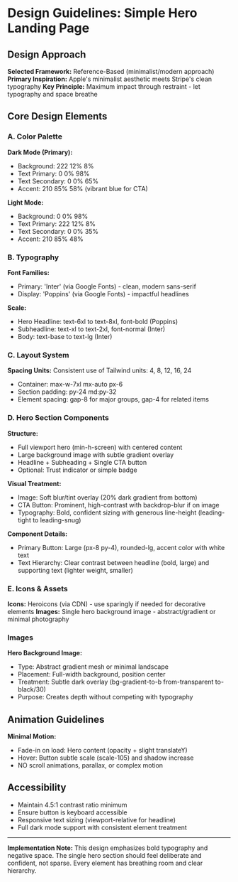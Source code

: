 # Design Guidelines: Simple Hero Landing Page

## Design Approach
**Selected Framework:** Reference-Based (minimalist/modern approach)
**Primary Inspiration:** Apple's minimalist aesthetic meets Stripe's clean typography
**Key Principle:** Maximum impact through restraint - let typography and space breathe

## Core Design Elements

### A. Color Palette

**Dark Mode (Primary):**
- Background: 222 12% 8%
- Text Primary: 0 0% 98%
- Text Secondary: 0 0% 65%
- Accent: 210 85% 58% (vibrant blue for CTA)

**Light Mode:**
- Background: 0 0% 98%
- Text Primary: 222 12% 8%
- Text Secondary: 0 0% 35%
- Accent: 210 85% 48%

### B. Typography

**Font Families:**
- Primary: 'Inter' (via Google Fonts) - clean, modern sans-serif
- Display: 'Poppins' (via Google Fonts) - impactful headlines

**Scale:**
- Hero Headline: text-6xl to text-8xl, font-bold (Poppins)
- Subheadline: text-xl to text-2xl, font-normal (Inter)
- Body: text-base to text-lg (Inter)

### C. Layout System

**Spacing Units:** Consistent use of Tailwind units: 4, 8, 12, 16, 24
- Container: max-w-7xl mx-auto px-6
- Section padding: py-24 md:py-32
- Element spacing: gap-8 for major groups, gap-4 for related items

### D. Hero Section Components

**Structure:**
- Full viewport hero (min-h-screen) with centered content
- Large background image with subtle gradient overlay
- Headline + Subheading + Single CTA button
- Optional: Trust indicator or simple badge

**Visual Treatment:**
- Image: Soft blur/tint overlay (20% dark gradient from bottom)
- CTA Button: Prominent, high-contrast with backdrop-blur if on image
- Typography: Bold, confident sizing with generous line-height (leading-tight to leading-snug)

**Component Details:**
- Primary Button: Large (px-8 py-4), rounded-lg, accent color with white text
- Text Hierarchy: Clear contrast between headline (bold, large) and supporting text (lighter weight, smaller)

### E. Icons & Assets

**Icons:** Heroicons (via CDN) - use sparingly if needed for decorative elements
**Images:** Single hero background image - abstract/gradient or minimal photography

### Images

**Hero Background Image:**
- Type: Abstract gradient mesh or minimal landscape
- Placement: Full-width background, position center
- Treatment: Subtle dark overlay (bg-gradient-to-b from-transparent to-black/30)
- Purpose: Creates depth without competing with typography

## Animation Guidelines

**Minimal Motion:**
- Fade-in on load: Hero content (opacity + slight translateY)
- Hover: Button subtle scale (scale-105) and shadow increase
- NO scroll animations, parallax, or complex motion

## Accessibility

- Maintain 4.5:1 contrast ratio minimum
- Ensure button is keyboard accessible
- Responsive text sizing (viewport-relative for headline)
- Full dark mode support with consistent element treatment

---

**Implementation Note:** This design emphasizes bold typography and negative space. The single hero section should feel deliberate and confident, not sparse. Every element has breathing room and clear hierarchy.